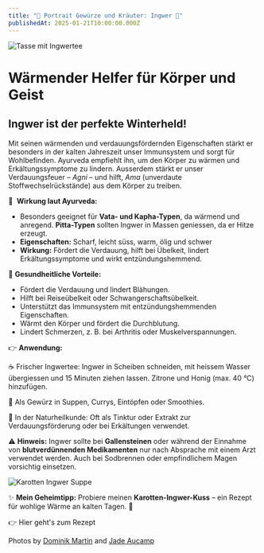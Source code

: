 ```yaml
---
title: "🫚 Portrait Gewürze und Kräuter: Ingwer 🫚"
publishedAt: 2025-01-21T10:00:00.000Z
---
```

![Tasse mit Ingwertee](/images/1_2_ingwer.webp "Tasse mit Ingwertee")

# Wärmender Helfer für Körper und Geist

## Ingwer ist der perfekte Winterheld! 

Mit seinen wärmenden und verdauungsfördernden Eigenschaften stärkt er besonders in der kalten Jahreszeit unser Immunsystem und sorgt für Wohlbefinden. Ayurveda empfiehlt ihn, um den Körper zu wärmen und Erkältungssymptome zu lindern. Ausserdem stärkt er unser Verdauungsfeuer – *Agni* – und hilft, *Ama* (unverdaute Stoffwechselrückstände) aus dem Körper zu treiben.

🌱  **Wirkung laut Ayurveda:**

* Besonders geeignet für **Vata- und Kapha-Typen**, da wärmend und anregend. **Pitta-Typen** sollten Ingwer in Massen geniessen, da er Hitze erzeugt.
* **Eigenschaften:** Scharf, leicht süss, warm, ölig und schwer
* **Wirkung:** Fördert die Verdauung, hilft bei Übelkeit, lindert Erkältungssymptome und wirkt entzündungshemmend.

💪 **Gesundheitliche Vorteile:**

* Fördert die Verdauung und lindert Blähungen.
* Hilft bei Reiseübelkeit oder Schwangerschaftsübelkeit.
* Unterstützt das Immunsystem mit entzündungshemmenden Eigenschaften.
* Wärmt den Körper und fördert die Durchblutung.
* Lindert Schmerzen, z. B. bei Arthritis oder Muskelverspannungen.

👉 **Anwendung:**

☕ Frischer Ingwertee: Ingwer in Scheiben schneiden, mit heissem Wasser übergiessen und 15 Minuten ziehen lassen. Zitrone und Honig (max. 40 °C) hinzufügen.

🍲 Als Gewürz in Suppen, Currys, Eintöpfen oder Smoothies.

🌿 In der Naturheilkunde: Oft als Tinktur oder Extrakt zur Verdauungsförderung oder bei Erkältungen verwendet.

⚠️ **Hinweis:** Ingwer sollte bei **Gallensteinen** oder während der Einnahme von **blutverdünnenden Medikamenten** nur nach Absprache mit einem Arzt verwendet werden. Auch bei Sodbrennen oder empfindlichem Magen vorsichtig einsetzen.



![Karotten Ingwer Suppe](/images/1_2_ingwersuppe.webp "Karotten Ingwer Suppe")

[](https://www.ayni.ch/images/2_portrait_gewuerze-und-kraeuter_suppe.pdf)

✨ **Mein Geheimtipp:** Probiere meinen **Karotten-Ingwer-Kuss** – ein Rezept für wohlige Wärme an kalten Tagen. 🌟


👉 Hier geht's zum Rezept

Photos by [Dominik Martin](https://unsplash.com/photos/person-holding-white-bowl-with-sliced-lime-and-ginger-inside-JYFmYif4n70) [](https://unsplash.com/photos/person-holding-white-bowl-with-sliced-lime-and-ginger-inside-JYFmYif4n70)and [Jade Aucamp](https://unsplash.com/de/fotos/suppe-mit-sesam-und-brot-OMcrCX6wDpU)
